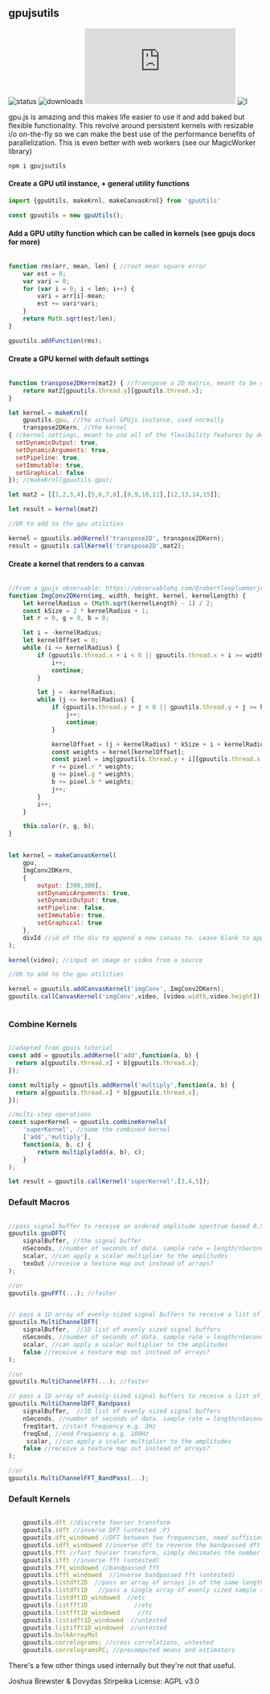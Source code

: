 ## gpujsutils

![status](https://img.shields.io/npm/v/gpujsutils.svg) 
![downloads](https://img.shields.io/npm/dt/gpujsutils.svg)
![size](https://img.shields.io/github/size/brainsatplay/gpujsutils/src/gpuUtils.js)
![l](https://img.shields.io/npm/l/gpujsutils)

gpu.js is amazing and this makes life easier to use it and add baked but flexible functionality. This revolve around persistent kernels with resizable i/o on-the-fly so we can make the best use of the performance benefits of parallelization. This is even better with web workers (see our MagicWorker library)

```
npm i gpujsutils
```
#### Create a GPU util instance, + general utility functions
```js
import {gpuUtils, makeKrnl, makeCanvasKrnl} from 'gpuUtils'

const gpuutils = new gpuUtils();
```

#### Add a GPU utilty function which can be called in kernels (see gpujs docs for more)
```js

function rms(arr, mean, len) { //root mean square error
    var est = 0;
    var vari = 0;
    for (var i = 0; i < len; i++) {
        vari = arr[i]-mean;
        est += vari*vari;
    }
    return Math.sqrt(est/len);
}

gpuutils.addFunction(rms);

```

#### Create a GPU kernel with default settings
```js

function transpose2DKern(mat2) { //Transpose a 2D matrix, meant to be combined
    return mat2[gpuutils.thread.y][gpuutils.thread.x];
}

let kernel = makeKrnl(
    gpuutils.gpu, //the actual GPUjs instance, used normally  
    transpose2DKern, //the kernel
{ //kernel settings, meant to use all of the flexibility features by default (e.g. dynamic sizing)
  setDynamicOutput: true,
  setDynamicArguments: true,
  setPipeline: true,
  setImmutable: true,
  setGraphical: false
}); //makeKrnl(gpuutils.gpu);

let mat2 = [[1,2,3,4],[5,6,7,8],[8,9,10,11],[12,13,14,15]];

let result = kernel(mat2)

//OR to add to the gpu utilities

kernel = gpuutils.addKernel('transpose2D', transpose2DKern);
result = gpuutils.callKernel('transpose2D',mat2);


```

#### Create a kernel that renders to a canvas
```js

//From a gpujs observable: https://observablehq.com/@robertleeplummerjr/video-convolution-using-gpu-js
function ImgConv2DKern(img, width, height, kernel, kernelLength) {
    let kernelRadius = (Math.sqrt(kernelLength) - 1) / 2;
    const kSize = 2 * kernelRadius + 1;
    let r = 0, g = 0, b = 0;

    let i = -kernelRadius;
    let kernelOffset = 0;
    while (i <= kernelRadius) {
        if (gpuutils.thread.x + i < 0 || gpuutils.thread.x + i >= width) {
            i++;
            continue;
        }

        let j = -kernelRadius;
        while (j <= kernelRadius) {
            if (gpuutils.thread.y + j < 0 || gpuutils.thread.y + j >= height) {
                j++;
                continue;
            }

            kernelOffset = (j + kernelRadius) * kSize + i + kernelRadius;
            const weights = kernel[kernelOffset];
            const pixel = img[gpuutils.thread.y + i][gpuutils.thread.x + j];
            r += pixel.r * weights;
            g += pixel.g * weights;
            b += pixel.b * weights;
            j++;
        }
        i++;
    }

    this.color(r, g, b);
}


let kernel = makeCanvasKernel( 
    gpu,
    ImgConv2DKern,
    {
        output: [300,300],
        setDynamicArguments: true,
        setDynamicOutput: true,
        setPipeline: false,
        setImmutable: true,
        setGraphical: true
    },
    divId //id of the div to append a new canvas to. Leave blank to append to body
);

kernel(video); //input an image or video from a source

//OR to add to the gpu utilities

kernel = gpuutils.addCanvasKernel('imgConv', ImgConv2DKern);
gpuutils.callCanvasKernel('imgConv',video, [video.width,video.height]);



```


### Combine Kernels
```js

//adapted from gpujs tutorial
const add = gpuutils.addKernel('add',function(a, b) {
  return a[gpuutils.thread.x] + b[gpuutils.thread.x];
});

const multiply = gpuutils.addKernel('multiply',function(a, b) {
  return a[gpuutils.thread.x] * b[gpuutils.thread.x];
});

//multi-step operations
const superKernel = gpuutils.combineKernels(
    'superKernel', //name the combined kernel
    ['add','multiply'], 
    function(a, b, c) {
        return multiply(add(a, b), c);
    }
);

let result = gpuutils.callKernel('superKernel',[3,4,5]);

```

### Default Macros
```js

//pass signal buffer to receive an ordered amplitude spectrum based 0.5x the size of sample rate (nyquist frequency)
gpuutils.gpuDFT(
    signalBuffer, //the signal buffer
    nSeconds, //number of seconds of data. sample rate = length/nSeconds 
    scalar, //can apply a scalar multiplier to the amplitudes
    texOut //receive a texture map out instead of arrays?
);

//or
gpuutils.gpuFFT(...); //faster


// pass a 1D array of evenly-sized signal buffers to receive a list of ordered amplitude spectrums 0.5x the size of sample rate (nyquist frequency)
gpuutils.MultiChannelDFT(
    signalBuffer,  //1D list of evenly sized signal buffers
    nSeconds, //number of seconds of data. sample rate = length/nSeconds 
    scalar, //can apply a scalar multiplier to the amplitudes
    false //receive a texture map out instead of arrays?
);

//or 
gpuutils.MultiChannelFFT(...); //faster

// pass a 1D array of evenly-sized signal buffers to receive a list of ordered amplitude spectrums 0.5x the size of sample rate (nyquist frequency), between the two frequencies. Better with more seconds or higher samplerate
gpuutils.MultiChannelDFT_Bandpass(
    signalBuffer,  //1D list of evenly sized signal buffers
    nSeconds, //number of seconds of data. sample rate = length/nSeconds 
    freqStart, //start frequency e.g. 3Hz
    freqEnd, //end Frequency e.g. 100Hz
     scalar, //can apply a scalar multiplier to the amplitudes
    false //receive a texture map out instead of arrays?
);

//or 
gpuutils.MultiChannelFFT_BandPass(...);

```


### Default Kernels
```js

    gpuutils.dft //discrete fourier transform
    gpuutils.idft //inverse DFT (untested :P)
    gpuutils.dft_windowed //DFT between two frequencies, need sufficient sample rate or number of seconds of data
    gpuutils.idft_windowed //inverse dft to reverse the bandpassed dft (untested)
    gpuutils.fft //fast fourier transform, simply decimates the number of samples used to compute lower frequency amplitudes
    gpuutils.ifft //inverse fft (untested)
    gpuutils.fft_windowed //bandpassed fft
    gpuutils.ifft_windowed  //inverse bandpassed fft (untested)
    gpuutils.listdft2D  //pass an array of arrays in of the same length to return a list of DFTs (broken) 
    gpuutils.listdft1D   //pass a single array of evenly sized sample sets of data to return the DFTs. 
    gpuutils.listdft1D_windowed  //etc
    gpuutils.listfft1D             //etc
    gpuutils.listfft1D_windowed     //tc
    gpuutils.listidft1D_windowed  //untested
    gpuutils.listifft1D_windowed  //untested
    gpuutils.bulkArrayMul 
    gpuutils.correlograms; //cross correlations, untested
    gpuutils.correlogramsPC; //precomputed means and estimators

```

There's a few other things used internally but they're not that useful.




Joshua Brewster & Dovydas Stirpeika
License: AGPL v3.0
